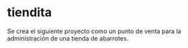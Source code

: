 # tiendita
Se crea el siguiente proyecto como un punto de venta
para la administración de una tienda de abarrotes.
